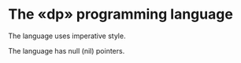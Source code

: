 # The «dp» programming language

The language uses imperative style.

The language has null (nil) pointers.
